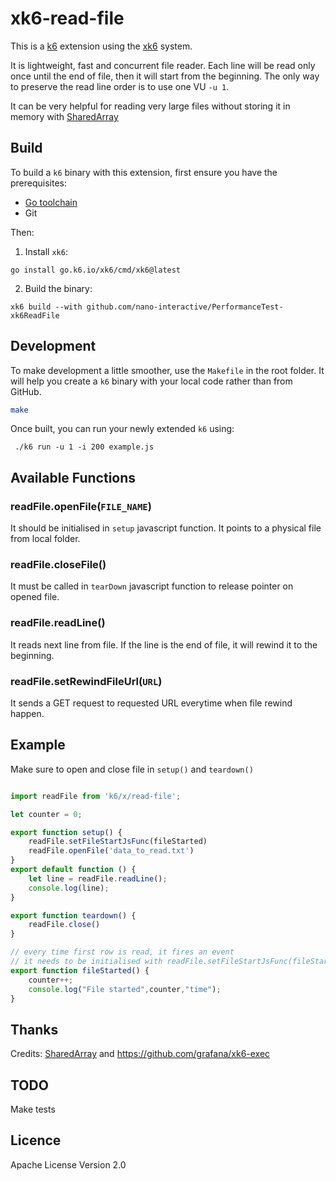 # xk6-read-file

This is a [k6](https://go.k6.io/k6) extension using the
[xk6](https://github.com/grafana/xk6) system.

It is lightweight, fast and concurrent file reader. Each line will be read only once until 
the end of file, then it will start from the beginning.
The only way to preserve the read line order is to use one VU `-u 1`. 

It can be very helpful for reading very large files without storing it in memory 
with [SharedArray](https://k6.io/docs/javascript-api/k6-data/sharedarray/)

## Build

To build a `k6` binary with this extension, first ensure you have the prerequisites:

- [Go toolchain](https://go101.org/article/go-toolchain.html)
- Git

Then:

1. Install `xk6`:
  ```shell
  go install go.k6.io/xk6/cmd/xk6@latest
  ```

2. Build the binary:
  ```shell
  xk6 build --with github.com/nano-interactive/PerformanceTest-xk6ReadFile
  ```

## Development
To make development a little smoother, use the `Makefile` in the root folder. 
It will help you create a `k6` binary with your local code rather than from GitHub.

```bash
make
```
Once built, you can run your newly extended `k6` using:
```shell
 ./k6 run -u 1 -i 200 example.js
 ```

## Available Functions
### readFile.openFile(`FILE_NAME`)
It should be initialised in `setup` javascript function. It points to a physical file from local folder.

### readFile.closeFile()
It must be called in `tearDown` javascript function to release pointer on opened file.

### readFile.readLine()
It reads next line from file. If the line is the end of file, it will rewind it to the beginning.

### readFile.setRewindFileUrl(`URL`)
It sends a GET request to requested URL everytime when file rewind happen. 
## Example

Make sure to open and close file in `setup()` and `teardown()`

```javascript

import readFile from 'k6/x/read-file';

let counter = 0;

export function setup() {
    readFile.setFileStartJsFunc(fileStarted)
    readFile.openFile('data_to_read.txt')
}
export default function () {
    let line = readFile.readLine();
    console.log(line);
}

export function teardown() {
    readFile.close()
}

// every time first row is read, it fires an event
// it needs to be initialised with readFile.setFileStartJsFunc(fileStarted)
export function fileStarted() {
    counter++;
    console.log("File started",counter,"time");
}
```

## Thanks
Credits: [SharedArray](https://k6.io/docs/javascript-api/k6-data/sharedarray/) and https://github.com/grafana/xk6-exec

## TODO
Make tests

## Licence
Apache License Version 2.0
